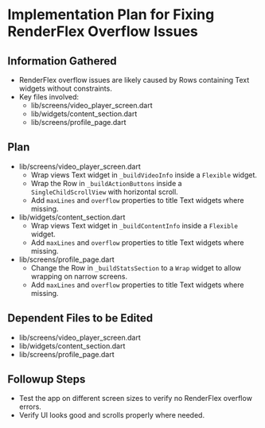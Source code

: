 # Implementation Plan for Fixing RenderFlex Overflow Issues

## Information Gathered
- RenderFlex overflow issues are likely caused by Rows containing Text widgets without constraints.
- Key files involved:
  - lib/screens/video_player_screen.dart
  - lib/widgets/content_section.dart
  - lib/screens/profile_page.dart

## Plan
- lib/screens/video_player_screen.dart
  - Wrap views Text widget in `_buildVideoInfo` inside a `Flexible` widget.
  - Wrap the Row in `_buildActionButtons` inside a `SingleChildScrollView` with horizontal scroll.
  - Add `maxLines` and `overflow` properties to title Text widgets where missing.
- lib/widgets/content_section.dart
  - Wrap views Text widget in `_buildContentInfo` inside a `Flexible` widget.
  - Add `maxLines` and `overflow` properties to title Text widgets where missing.
- lib/screens/profile_page.dart
  - Change the Row in `_buildStatsSection` to a `Wrap` widget to allow wrapping on narrow screens.
  - Add `maxLines` and `overflow` properties to title Text widgets where missing.

## Dependent Files to be Edited
- lib/screens/video_player_screen.dart
- lib/widgets/content_section.dart
- lib/screens/profile_page.dart

## Followup Steps
- Test the app on different screen sizes to verify no RenderFlex overflow errors.
- Verify UI looks good and scrolls properly where needed.
